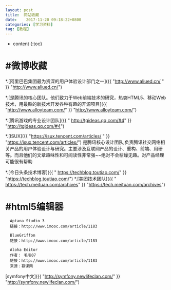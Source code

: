 ```yaml
---
layout: post
title:  网站收藏
date:    2017-11-20 09:18:22+0800
categories: [学习资料] 
tag: [教程] 
---
```


* content
{:toc}


#微博收藏
===============

   *.[阿里巴巴集团最为资深的用户体验设计部门之一]({{ "http://www.aliued.cn/ "  }} "http://www.aliued.cn/")

   *.[是腾讯的核心团队。他们致力于Web前端技术的研究，热衷HTML5、移动Web技术，用最酷的新技术开发各种有趣的开源项目]({{ "http://www.alloyteam.com/"  }} "http://www.alloyteam.com/")

   *.[腾讯游戏的专业设计团队]({{ " http://tgideas.qq.com/#4"  }} "http://tgideas.qq.com/#4")

   *.[ISUX]({{ "https://isux.tencent.com/articles/ "  }} "https://isux.tencent.com/articles/")
是腾讯核心设计团队,负责腾讯社交网络相关产品的用户体验设计与研究。主要涉及互联网产品的设计、重构、前端、用研等。而且他们的文章趣味性和可阅读性非常强~~绝对不会枯燥无趣。对产品经理可能很有帮助

   *.[今日头条技术博客]({{ " https://techblog.toutiao.com/"  }} "https://techblog.toutiao.com/")
   *.[美团技术团队]({{ " https://tech.meituan.com/archives"  }} "https://tech.meituan.com/archives")


#html5编辑器
===============


      Aptana Studio 3
      链接：http://www.imooc.com/article/1183
      
      BlueGriffon
      链接：http://www.imooc.com/article/1183
      
      Aloha Editor
      作者： 毛毛07 
      链接：http://www.imooc.com/article/1183
      来源：慕课网
      
[symfony中文]({{ "http://symfony.newlifeclan.com/" }} "http://symfony.newlifeclan.com/")








